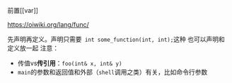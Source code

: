 前置[[var]]

https://oiwiki.org/lang/func/

先声明再定义。声明只需要`
int some_function(int, int);`这种
也可以声明和定义放一起
注意：
- 传值vs**传引用**：`foo(int& x, int& y)`
- `main`的参数和返回值和外部（`shell`调用之类）有关，比如命令行参数